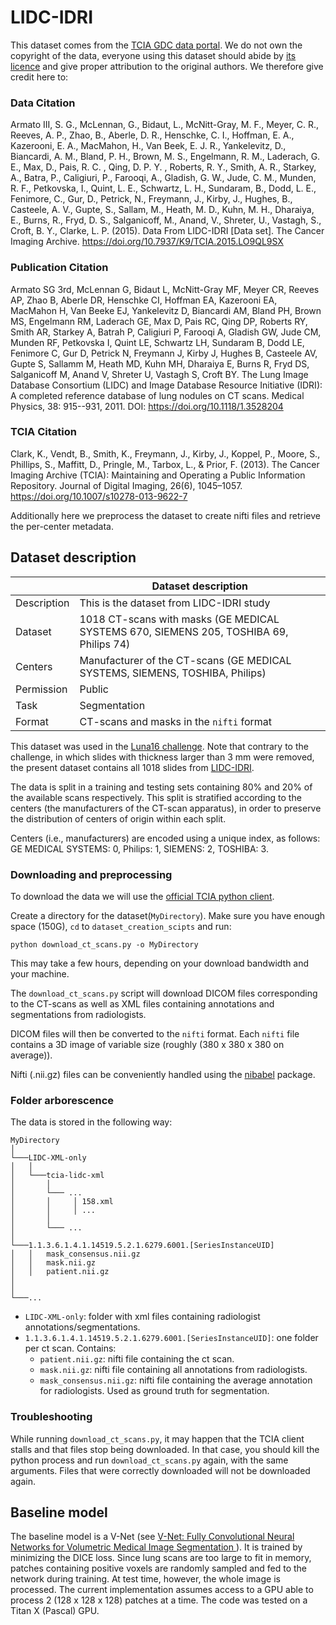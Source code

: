 # LIDC-IDRI

This dataset comes from the [TCIA GDC data portal](https://wiki.cancerimagingarchive.net/display/Public/LIDC-IDRI#1966254a2b592e6fba14f949f6e23bb1b7804cc).
We do not own the copyright of the data, everyone using this dataset should abide by [its licence](https://wiki.cancerimagingarchive.net/display/Public/LIDC-IDRI#1966254a2b592e6fba14f949f6e23bb1b7804cc) and give proper attribution to the original authors.
We therefore give credit here to:
### Data Citation

Armato III, S. G., McLennan, G., Bidaut, L., McNitt-Gray, M. F., Meyer, C. R., Reeves, A. P., Zhao, B., Aberle, D. R., Henschke, C. I., Hoffman, E. A., Kazerooni, E. A., MacMahon, H., Van Beek, E. J. R., Yankelevitz, D., Biancardi, A. M., Bland, P. H., Brown, M. S., Engelmann, R. M., Laderach, G. E., Max, D., Pais, R. C. , Qing, D. P. Y. , Roberts, R. Y., Smith, A. R., Starkey, A., Batra, P., Caligiuri, P., Farooqi, A., Gladish, G. W., Jude, C. M., Munden, R. F., Petkovska, I., Quint, L. E., Schwartz, L. H., Sundaram, B., Dodd, L. E., Fenimore, C., Gur, D., Petrick, N., Freymann, J., Kirby, J., Hughes, B., Casteele, A. V., Gupte, S., Sallam, M., Heath, M. D., Kuhn, M. H., Dharaiya, E., Burns, R., Fryd, D. S., Salganicoff, M., Anand, V., Shreter, U., Vastagh, S., Croft, B. Y., Clarke, L. P. (2015). Data From LIDC-IDRI [Data set]. The Cancer Imaging Archive. https://doi.org/10.7937/K9/TCIA.2015.LO9QL9SX

### Publication Citation

Armato SG 3rd, McLennan G, Bidaut L, McNitt-Gray MF, Meyer CR, Reeves AP, Zhao B, Aberle DR, Henschke CI, Hoffman EA, Kazerooni EA, MacMahon H, Van Beeke EJ, Yankelevitz D, Biancardi AM, Bland PH, Brown MS, Engelmann RM, Laderach GE, Max D, Pais RC, Qing DP, Roberts RY, Smith AR, Starkey A, Batrah P, Caligiuri P, Farooqi A, Gladish GW, Jude CM, Munden RF, Petkovska I, Quint LE, Schwartz LH, Sundaram B, Dodd LE, Fenimore C, Gur D, Petrick N, Freymann J, Kirby J, Hughes B, Casteele AV, Gupte S, Sallamm M, Heath MD, Kuhn MH, Dharaiya E, Burns R, Fryd DS, Salganicoff M, Anand V, Shreter U, Vastagh S, Croft BY.  The Lung Image Database Consortium (LIDC) and Image Database Resource Initiative (IDRI): A completed reference database of lung nodules on CT scans. Medical Physics, 38: 915--931, 2011. DOI: https://doi.org/10.1118/1.3528204

### TCIA Citation

Clark, K., Vendt, B., Smith, K., Freymann, J., Kirby, J., Koppel, P., Moore, S., Phillips, S., Maffitt, D., Pringle, M., Tarbox, L., & Prior, F. (2013). The Cancer Imaging Archive (TCIA): Maintaining and Operating a Public Information Repository. Journal of Digital Imaging, 26(6), 1045–1057. https://doi.org/10.1007/s10278-013-9622-7

Additionally here we preprocess the dataset to create nifti files and retrieve the per-center metadata.

## Dataset description

|                   | Dataset description |
| ----------------- | -----------------------------------------------|
| Description       | This is the dataset from LIDC-IDRI study |
| Dataset           | 1018 CT-scans with masks (GE MEDICAL SYSTEMS 670, SIEMENS 205, TOSHIBA 69, Philips 74) |
| Centers           | Manufacturer of the CT-scans (GE MEDICAL SYSTEMS, SIEMENS, TOSHIBA, Philips) |
| Permission        | Public |
| Task              | Segmentation |
| Format            | CT-scans and masks in the `nifti` format |

This dataset was used in the [Luna16 challenge](https://luna16.grand-challenge.org/Home/).
Note that contrary to the challenge, in which slides with thickness larger than 3 mm were removed, 
the present dataset contains all 1018 slides from [LIDC-IDRI](https://wiki.cancerimagingarchive.net/display/Public/LIDC-IDRI).

The data is split in a training and testing sets containing 80% and 20% of the available scans respectively.
This split is stratified according to the centers (the manufacturers of the CT-scan apparatus),
in order to preserve the distribution of centers of origin within each split. 

Centers (i.e., manufacturers) are encoded using a unique index, as follows: GE MEDICAL SYSTEMS: 0, Philips: 1, SIEMENS: 2, TOSHIBA: 3.


### Downloading and preprocessing

To download the data we will use the [official TCIA python client](https://github.com/nadirsaghar/TCIA-REST-API-Client/blob/master/tcia-rest-client-python/src/tciaclient.py).

Create a directory for the dataset(``MyDirectory``). 
Make sure you have enough space (150G), ``cd`` to ``dataset_creation_scipts`` and run:
```
python download_ct_scans.py -o MyDirectory
```

This may take a few hours, depending on your download bandwidth and your machine.

The ``download_ct_scans.py`` script will download DICOM files corresponding to the CT-scans as well as XML files 
containing annotations and segmentations from radiologists.

DICOM files will then be converted to the ``nifti`` format. Each ``nifti`` file contains a 3D image of variable size (roughly (380 x 380 x 380 on average)).  

Nifti (.nii.gz) files can be conveniently handled using the [nibabel](https://nipy.org/nibabel/) package.

### Folder arborescence

The data is stored in the following way: 

```
MyDirectory   
│
└───LIDC-XML-only
│   │  
│   └───tcia-lidc-xml
│       │  
│       └─── ...
│       │     │ 158.xml
│       │     │ ...  
│       │       
│       └─── ...
│   
└───1.1.3.6.1.4.1.14519.5.2.1.6279.6001.[SeriesInstanceUID]
│   │   mask_consensus.nii.gz
│   │   mask.nii.gz
│   │   patient.nii.gz
│
│
└───...

```

- ``LIDC-XML-only``: folder with xml files containing radiologist annotations/segmentations.
- ``1.1.3.6.1.4.1.14519.5.2.1.6279.6001.[SeriesInstanceUID]``: one folder per ct scan. Contains:
  - ``patient.nii.gz``: nifti file containing the ct scan.
  - ``mask.nii.gz``: nifti file containing all annotations from radiologists.
  - ``mask_consensus.nii.gz``: nifti file containing the average annotation for radiologists. Used as ground truth for segmentation.


### Troubleshooting

While running ``download_ct_scans.py``, it may happen that the TCIA client stalls and that files stop being downloaded. 
In that case, you should kill the python process and run ``download_ct_scans.py`` again, with the same arguments.
Files that were correctly downloaded will not be downloaded again.

## Baseline model

The baseline model is a V-Net (see [V-Net: Fully Convolutional Neural Networks for Volumetric Medical Image Segmentation
](https://arxiv.org/abs/1606.04797)). It is trained by minimizing the DICE loss. Since lung scans are too large to fit in memory,
patches containing positive voxels are randomly sampled and fed to the network during training. At test time, however, the whole 
image is processed. The current implementation assumes access to a GPU able to process 2 (128 x 128 x 128) patches at a time.
The code was tested on a Titan X (Pascal) GPU.
